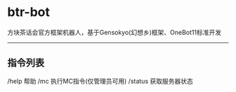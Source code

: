 # btr-bot
方块茶话会官方框架机器人，基于Gensokyo(幻想乡)框架、OneBot11标准开发
***
## 指令列表
/help 帮助
/mc 执行MC指令(仅管理员可用)
/status 获取服务器状态